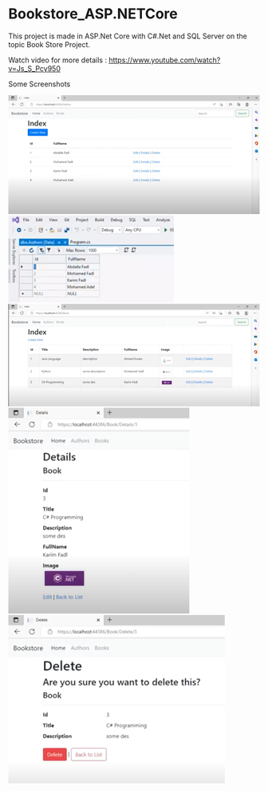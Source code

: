 # Bookstore_ASP.NETCore

This project is made in ASP.Net Core with C#.Net and SQL Server on the topic Book Store Project. 


Watch video for more details :
https://www.youtube.com/watch?v=Js_S_Pcy950




Some Screenshots

![](Images/authors%20list.jpg)
![](Images/database.jpg)
![](Images/books%20list.jpg)
![](Images/book%20details.jpg)
![](Images/book%20delete.jpg)






